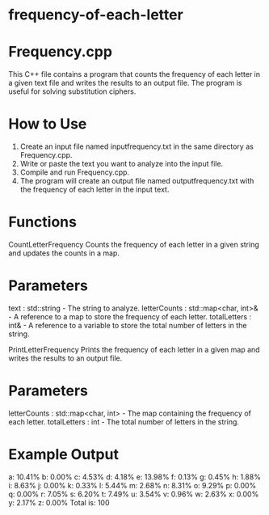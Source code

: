 # frequency-of-each-letter

# Frequency.cpp

This C++ file contains a program that counts the frequency of each letter in a given text file and writes the results to an output file. The program is useful for solving substitution ciphers.

# How to Use
1. Create an input file named inputfrequency.txt in the same directory as Frequency.cpp.
2. Write or paste the text you want to analyze into the input file.
3. Compile and run Frequency.cpp.
4. The program will create an output file named outputfrequency.txt with the frequency of each letter in the input text.

# Functions

CountLetterFrequency
Counts the frequency of each letter in a given string and updates the counts in a map.



# Parameters
text : std::string - The string to analyze.
letterCounts : std::map<char, int>& - A reference to a map to store the frequency of each letter.
totalLetters : int& - A reference to a variable to store the total number of letters in the string.


PrintLetterFrequency
Prints the frequency of each letter in a given map and writes the results to an output file.

# Parameters
letterCounts : std::map<char, int> - The map containing the frequency of each letter.
totalLetters : int - The total number of letters in the string.
# Example Output
a: 10.41%
b: 0.00%
c: 4.53%
d: 4.18%
e: 13.98%
f: 0.13%
g: 0.45%
h: 1.88%
i: 8.63%
j: 0.00%
k: 0.33%
l: 5.44%
m: 2.68%
n: 8.31%
o: 9.29%
p: 0.00%
q: 0.00%
r: 7.05%
s: 6.20%
t: 7.49%
u: 3.54%
v: 0.96%
w: 2.63%
x: 0.00%
y: 2.17%
z: 0.00%
Total is: 100





























